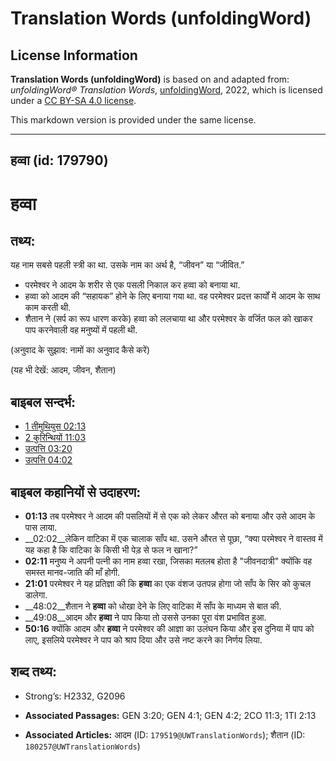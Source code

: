 # Translation Words (unfoldingWord)

## License Information

**Translation Words (unfoldingWord)** is based on and adapted from: _unfoldingWord® Translation Words_, [unfoldingWord](https://unfoldingword.org/utw), 2022, which is licensed under a [CC BY-SA 4.0 license](https://creativecommons.org/licenses/by-sa/4.0/legalcode.en).

This markdown version is provided under the same license.



--------------------------------

## हव्वा (id: 179790)

हव्वा
=====

तथ्य:
-----

यह नाम सबसे पहली स्त्री का था. उसके नाम का अर्थ है, “जीवन” या “जीवित.”

* परमेश्वर ने आदम के शरीर से एक पसली निकाल कर हव्वा को बनाया था.
* हव्वा को आदम की “सहायक” होने के लिए बनाया गया था. वह परमेश्वर प्रदत्त कार्यों में आदम के साथ काम करती थी.
* शैतान ने (सर्प का रूप धारण करके) हव्वा को ललचाया था और परमेश्वर के वर्जित फल को खाकर पाप करनेवाली वह मनुष्यों में पहली थी.

(अनुवाद के सुझाव: नामों का अनुवाद कैसे करें)

(यह भी देखें: आदम, जीवन, शैतान)

बाइबल सन्दर्भ:
--------------

* [1 तीमुथियुस 02:13](https://ref.ly/1Tim0:0)
* [2 कुरिन्थियों 11:03](https://ref.ly/2Cor0:0)
* [उत्पत्ति 03:20](https://ref.ly/Gen3:20)
* [उत्पत्ति 04:02](https://ref.ly/Gen4:2)

बाइबल कहानियों से उदाहरण:
-------------------------

* **01:13** तब परमेश्वर ने आदम की पसलियों में से एक को लेकर औरत को बनाया और उसे आदम के पास लाया.
* \_\_02:02\_\_लेकिन वाटिका में एक चालाक साँप था. उसने औरत से पूछा, “क्या परमेश्वर ने वास्तव में यह कहा है कि वाटिका के किसी भी पेड़ से फल न खाना?”
* **02:11** मनुष्य ने अपनी पत्नी का नाम हव्वा रखा, जिसका मतलब होता है "जीवनदात्री" क्योंकि वह समस्त मानव\-जाति की माँ होगी.
* **21:01** परमेश्वर ने यह प्रतिज्ञा की कि **हव्वा** का एक वंशज उतपन्न होगा जो साँप के सिर को कुचल डालेगा.
* \_\_48:02\_\_शैतान ने **हव्वा** को धोखा देने के लिए वाटिका में साँप के माध्यम से बात की.
* \_\_49:08\_\_आदम और **हव्वा** ने पाप किया तो उससे उनका पूरा वंश प्रभावित हुआ.
* **50:16** क्योंकि आदम और **हव्वा** ने परमेश्वर की आज्ञा का उलंघन किया और इस दुनिया में पाप को लाए, इसलिये परमेश्वर ने पाप को श्राप दिया और उसे नष्ट करने का निर्णय लिया.

शब्द तथ्य:
----------

* Strong’s: H2332, G2096

* **Associated Passages:** GEN 3:20; GEN 4:1; GEN 4:2; 2CO 11:3; 1TI 2:13
* **Associated Articles:** आदम (ID: `179519@UWTranslationWords`); शैतान (ID: `180257@UWTranslationWords`)

